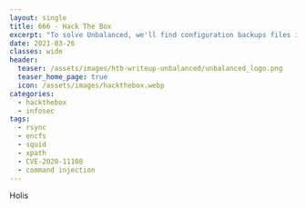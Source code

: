 ```yaml
---
layout: single
title: 666 - Hack The Box
excerpt: "To solve Unbalanced, we'll find configuration backups files in EncFS and after cracking the password and figuring out how EncFS works, we get the Squid proxy cache manager password that let us discover internal hosts. Proxying through Squid, we then land on a login page that uses Xpath to query an XML backend database. We perform Xpath injection to retrieve the password of each user, then port forward through the SSH shell to reach a Pi-Hole instance, vulnerable to a command injection vulnerability."
date: 2021-03-26
classes: wide
header:
  teaser: /assets/images/htb-writeup-unbalanced/unbalanced_logo.png
  teaser_home_page: true
  icon: /assets/images/hackthebox.webp
categories:
  - hackthebox
  - infosec
tags:  
  - rsync
  - encfs
  - squid
  - xpath
  - CVE-2020-11108
  - command injection
---
```


Holis